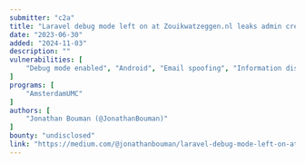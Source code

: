 ```yaml
---
submitter: "c2a"
title: "Laravel debug mode left on at Zouikwatzeggen.nl leaks admin credentials & potentially submitted reports of improper behaviour at Amsterdam University Medical Centers"
date: "2023-06-30"
added: "2024-11-03"
description: ""
vulnerabilities: [
    "Debug mode enabled", "Android", "Email spoofing", "Information disclosure"
]
programs: [
    "AmsterdamUMC"
]
authors: [
    "Jonathan Bouman (@JonathanBouman)"
]
bounty: "undisclosed"
link: "https://medium.com/@jonathanbouman/laravel-debug-mode-left-on-at-zouikwatzeggen-nl-948a7365409f"
---
```




